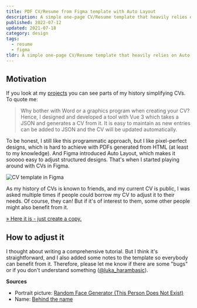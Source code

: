 ```yaml
---
title: PDF CV/Resume from Figma template with Auto Layout
description: A simple one-page CV/Resume template that heavily relies on Auto Layout makes it super easy to adjust.
published: 2022-07-12
updated: 2021-07-18
category: design
tags:
  - resume
  - figma
tldr: A simple one-page CV/Resume template that heavily relies on Auto Layout makes it super easy to adjust. <a href="https://www.figma.com/community/file/1128439910915950322">Get it here</a>.
---
```


## Motivation

If you look at my [projects](/projects) you can see parts of my history simplifying CVs. To quote me:

> Why bother with Word or a graphics program when creating your CV? Hence, I designed and developed a tool with Vue 3 which takes a JSON and generates a CV from it. It is easy to maintain as new entries can be added to JSON and the CV will be updated automatically.

To be honest, I still like this programmatic approach, but I like pixel-perfect designs, which is hard to achieve with PDFs generated from HTML (at least to my knowledge). And Figma introduced Auto Layout, which makes it sooooo easy to adjust structured designs. That's when I started playing around with CVs in Figma.

![CV template in Figma](@images/posts/pdf-cvresume-from-figma-template-with-auto-layout/cv.png)

As my history of CVs is known to friends, and my current CV is public, I was asked multiple times if people could borrow my CV to adjust it to their needs. Of course, they can! But if it's of interest to them, some other people might also benefit from it.

[» Here it is - just create a copy.](https://www.figma.com/community/file/1128439910915950322)

## How to adjust it

I thought about writing a comprehensive tutorial. But I think it's straightforward, and I also added some notes to the template so everybody can benefit from it. Therefore, please let me know if there are some "bugs" or if you don't understand something ([@luka_harambasic](https://twitter.com/luka_harambasic)).

**Sources**

- Portrait picture: [Random Face Generator (This Person Does Not Exist)](https://this-person-does-not-exist.com/)
- Name: [Behind the name](https://www.behindthename.com/random/)
